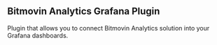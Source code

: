 ## Bitmovin Analytics Grafana Plugin

Plugin that allows you to connect Bitmovin Analytics solution into your Grafana dashboards.


